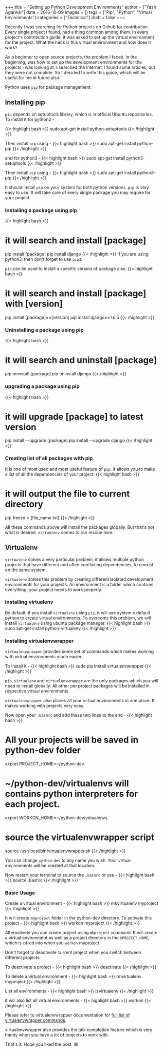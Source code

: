 +++
title = "Setting up Python Development Environments"
author = ["Yash Agarwal"]
date = 2016-10-09
images = []
tags = ["Pip", "Python", "Virtual Environments"]
categories = ["Technical"]
draft = false
+++

Recently I was searching for Python projects on Github for contribution. Every single project I found, had a thing common among them. In every project's contribution guide, it was asked to set up the virtual environment for the project. What the heck is this virtual environment and how does it work?

As a beginner to open source projects, the problem I faced, in the beginning, was how to set up the development environments for the projects I was looking at. I searched the Internet, I found some articles, but they were not complete. So I decided to write this guide, which will be useful for me in future also.

Python uses `pip` for package management.

## Installing pip
`pip` depends on setuptools library, which is in official Ubuntu repositories. To install it for python2 -

{{< highlight bash >}}
sudo apt-get install python-setuptools
{{< /highlight >}}

Then install `pip` using -
{{< highlight bash >}}
sudo apt-get install python-pip
{{< /highlight >}}

and for python3 -
{{< highlight bash >}}
sudo apt-get install python3-setuptools
{{< /highlight >}}

Then install `pip` using -
{{< highlight bash >}}
sudo apt-get install python3-pip
{{< /highlight >}}

It should install `pip` on your system for both python versions. `pip` is very easy to use. It will take care of every single package you may require for your project.

### Installing a package using pip

{{< highlight bash >}}
# it will search and install [package]
pip install [package]
pip install django
{{< /highlight >}}
If you are using python3, then don't forget to use `pip3`.

`pip` can be used to install a specific version of package also.
{{< highlight bash >}}
# it will search and install [package] with [version]
pip install [package]==[version]
pip install django==1.6.5
{{< /highlight >}}

### Uninstalling a package using pip
{{< highlight bash >}}
# it will search and uninstall [package]
pip uninstall [package]
pip uninstall django
{{< /highlight >}}

### upgrading a package using pip
{{< highlight bash >}}
# it will upgrade [package] to latest version
pip install --upgrade [package]
pip install --upgrade django
{{< /highlight >}}

### Creating list of all packages with pip
It is one of most used and most useful feature of `pip`. It allows you to make a list of all the dependencies of your project.
{{< highlight bash >}}
# it will output the file to current directory
pip freeze > [file_name.txt]
{{< /highlight >}}

All these commands above will install the packages globally. But that's not what is desired. `virtualenv` comes to our rescue here.

## Virtualenv
`virtualenv` solves a very particular problem; it allows multiple python projects that have different and often conflicting dependencies, to coexist on the same system.

`virtualenv` solves this problem by creating different isolated development environments for your projects. An environment is a folder which contains everything; your project needs to work properly.

### Installing virtualenv
By default, if you install `virtualenv` using `pip`, it will use system's default python to create virtual environments. To overcome this problem, we will install `virtualenv` using ubuntu package manager.
{{< highlight bash >}}
sudo apt-get install python-virtualenv
{{< /highlight >}}

### Installing virtualenvwrapper
`virtualenvwrapper` provides some set of commands which makes working with virtual environments much easier.

To install it -
{{< highlight bash >}}
sudo pip install virtualenvwrapper
{{< /highlight >}}

`pip`, `virtualenv` and `virtualenvwrapper` are the only packages which you will need to install globally. All other per project packages will be installed in respective virtual environments.

`virtualenvwrapper` also places all your virtual environments in one place. It makes working with projects very easy.

Now open your `.bashrc` and add these two lines to the end -
{{< highlight bash >}}
# All your projects will be saved in python-dev folder
export PROJECT_HOME=~/python-dev

# ~/python-dev/virtualenvs will contains python interpreters for each project.
export WORKON_HOME=~/python-dev/virtualenvs

# source the virtualenvwrapper script
source /usr/local/bin/virtualenvwrapper.sh
{{< /highlight >}}

You can change `python-dev` to any name you wish. Your virtual environments will be created at that location.

Now restart your terminal to source the `.bashrc` or use -
{{< highlight bash >}}
source .bashrc
{{< /highlight >}}

### Basic Usage
Create a virtual environment -
{{< highlight bash >}}
mkvirtualenv myproject
{{< /highlight >}}

It will create `myproject` folder in the python-dev directory. To activate this project -
{{< highlight bash >}}
workon myproject
{{< /highlight >}}

Alternatively you can create project using `mkproject` command. It will create a virtual environment as well as a project directory in the `$PROJECT_HOME`, which is `cd`-ed into when you `workon` myproject.

Don't forget to deactivate current project when you switch between different projects.

To deactivate a project -
{{< highlight bash >}}
deactivate
{{< /highlight >}}

To delete a virtual environment -
{{< highlight bash >}}
rmvirtualenv myproject
{{< /highlight >}}

List all environments -
{{< highlight bash >}}
lsvirtualenv
{{< /highlight >}}

it will also list all virtual environments -
{{< highlight bash >}}
workon
{{< /highlight >}}

Please refer to virtualenvwrapper documentation for [full list of virtualenvwrapper commands](https://virtualenvwrapper.readthedocs.io/en/latest/command_ref.html).

virtualenvwrapper also provides the tab-completion feature which is very handy when you have a lot of projects to work with.

That's it. Hope you liked the post. :smile:

